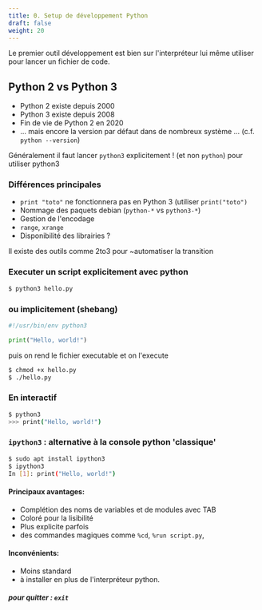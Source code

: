 ```yaml
---
title: 0. Setup de développement Python
draft: false
weight: 20
---
```




Le premier outil développement est bien sur l'interpréteur lui même utiliser pour lancer un fichier de code.

## Python 2 vs Python 3

- Python 2 existe depuis 2000
- Python 3 existe depuis 2008
- Fin de vie de Python 2 en 2020
- ... mais encore la version par défaut dans de nombreux système ... (c.f. `python --version`)

Généralement il faut lancer `python3` explicitement ! (et non `python`) pour utiliser python3

### Différences principales

- `print "toto"` ne fonctionnera pas en Python 3 (utiliser `print("toto")`
- Nommage des paquets debian (`python-*` vs `python3-*`)
- Gestion de l'encodage
- `range`, `xrange`
- Disponibilité des librairies ?

Il existe des outils comme 2to3 pour ~automatiser la transition

### Executer un script explicitement avec python

```bash
$ python3 hello.py
```

### ou implicitement (shebang)

```python
#!/usr/bin/env python3

print("Hello, world!")
```

puis on rend le fichier executable et on l'execute

```bash
$ chmod +x hello.py
$ ./hello.py
```


### En interactif

```bash
$ python3
>>> print("Hello, world!")
```

### `ipython3` : alternative à la console python 'classique'

```bash
$ sudo apt install ipython3
$ ipython3
In [1]: print("Hello, world!")
```

#### Principaux avantages:

- Complétion des noms de variables et de modules avec TAB
- Coloré pour la lisibilité
- Plus explicite parfois
- des commandes magiques comme `%cd`, `%run script.py`, 

#### Inconvénients:

- Moins standard
- à installer en plus de l'interpréteur python.

##### pour quitter : `exit`
